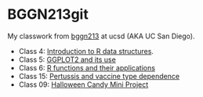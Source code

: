 # BGGN213git
My classwork from [bggn213](https://bioboot.github.io/bggn213_F24/) at ucsd (AKA UC San Diego).

- Class 4: [Introduction to R data structures](https://github.com/yosarian707/bggn213_git/blob/main/class04/class04.R).
- Class 5: [GGPLOT2 and its use](https://github.com/yosarian707/bggn213_git/blob/main/class05/class05.qmd)
- Class 6: [R functions and their applications](https://github.com/yosarian707/bggn213_git/blob/main/class05/class05.qmd)
- Class 15: [Pertussis and vaccine type dependence](https://github.com/yosarian707/bggn213_git/blob/main/Class%2015Pertussis/Class15WBRay.qmd)
- Class 09: [Halloween Candy Mini Project]([https://github.com/yosarian707/bggn213_git/blob/main/redux.qmd](https://github.com/yosarian707/bggn213_git/blob/main/Class09%20Halloween%20Mini/redux.md))
